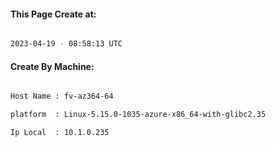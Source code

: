 
   
#### This Page Create at:

```bash

2023-04-19 - 08:58:13 UTC

```

#### Create By Machine:

```bash

Host Name : fv-az364-64

platform  : Linux-5.15.0-1035-azure-x86_64-with-glibc2.35

Ip Local  : 10.1.0.235

```

